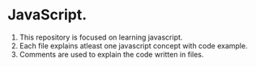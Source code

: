 # JavaScript.
1. This repository is focused on learning javascript.
2. Each file explains atleast one javascript concept with code example. 
3. Comments are used to explain the code written in files.
